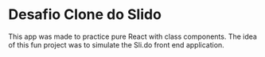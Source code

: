 # Desafio Clone do Slido

This app was made to practice pure React with class components. The idea of this fun project was to simulate the Sli.do front end application.
